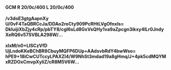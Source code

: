#### GCM R 20/0c/400 L 20/0c/400
**/v3doE3gtgAapnXy**<br/>**U/0vF4TaQBRCcJa/DDAo2roCty909PcRHtLVgOfnxls=**<br/>**DkluijiXbZjy4cRp/pbTY8/cgI6sLd8GxVsQHy1va9aZpcgn3ikxy4ILr0JndyXeRQ6v57SVBLA298W/...**<br/><br/>
**xlxM/n0+LlSCzVfD**<br/>**UjLndoKKeBChBR8CbuyMQFP6DUp+AAdsvbRdY4bwWso=**<br/>**hPE9+18iCwCUTccyLPAXZI4/W9NhSt3mdad19a8gHmq/J+4pk5cdMQYMxRZDOxCmvpXyliZ/cR8M5V6W...**